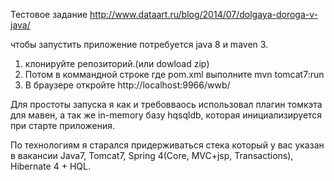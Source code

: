Тестовое задание http://www.dataart.ru/blog/2014/07/dolgaya-doroga-v-java/

чтобы запустить приложение потребуется java 8 и maven 3.
1) клонируйте репозиторий.(или dowload zip)
2) Потом в коммандной строке где pom.xml выполните mvn tomcat7:run
3) В браузере откройте http://localhost:9966/wwb/

Для простоты запуска я как и требовваось использовал плагин томкэта для мавен, а так же
in-memory базу hqsqldb, которая инициализируется при старте приложения.

По технологиям я старался придерживаться стека который у вас указан  в вакансии
Java7, Tomcat7, Spring 4(Core, MVC+jsp, Transactions), Hibernate 4 + HQL.
